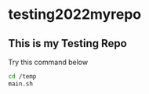 # testing2022myrepo
## This is my Testing Repo
 Try this command below
 ```sh
 cd /temp
 main.sh
 ```
 
